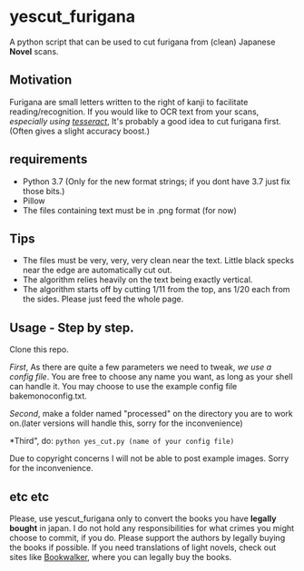 # yescut_furigana

A python script that can be used to cut furigana from (clean) Japanese **Novel** scans.

## Motivation

Furigana are small letters written to the right of kanji to facilitate reading/recognition.
If you would like to OCR text from your scans, *especially using [tesseract](github.com/tesseract-ocr)*,
It's probably a good idea to cut furigana first. (Often gives a slight accuracy boost.)

## requirements
 * Python 3.7 (Only for the new format strings; if you dont have 3.7 just fix those bits.)
 * Pillow
 * The files containing text must be in .png format (for now)

## Tips
 
 * The files must be very, very, very clean near the text. Little black specks near the edge are automatically cut out.
 * The algorithm relies heavily on the text being exactly vertical.
 * The algorithm starts off by cutting 1/11 from the top, ans 1/20 each from the sides. Please just feed the whole page. 
 
## Usage - Step by step.
Clone this repo.

*First*, As there are quite a few parameters we need to tweak, _we use a config file_. 
You are free to choose any name you want, as long as your shell can handle it. 
You may choose to use the example config file bakemonoconfig.txt.

*Second*, make a folder named "processed" on the directory you are to work on.(later versions will handle this, sorry for the inconvenience)

*Third", do: `python yes_cut.py (name of your config file)`

Due to copyright concerns I will not be able to post example images. Sorry for the inconvenience.

## etc etc

Please, use yescut_furigana only to convert the books you have **legally bought** in japan.
I do not hold any responsibilities for what crimes you might choose to commit, if you do.
Please support the authors by legally buying the books if possible.
If you need translations of light novels, check out sites like [Bookwalker](global.bookwalker.jp), where you can legally buy the books.
